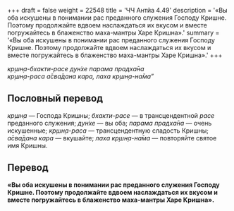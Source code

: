 +++
draft = false
weight = 22548
title = 'ЧЧ Антйа 4.49'
description = '«Вы оба искушены в понимании рас преданного служения Господу Кришне. Поэтому продолжайте вдвоем наслаждаться их вкусом и вместе погружайтесь в блаженство маха-мантры Харе Кришна».'
summary = '«Вы оба искушены в понимании рас преданного служения Господу Кришне. Поэтому продолжайте вдвоем наслаждаться их вкусом и вместе погружайтесь в блаженство маха-мантры Харе Кришна».'
+++

_кр̣шн̣а-бхакти-расе дун̇хе парама прадха̄на  
кр̣шн̣а-раса а̄сва̄дана кара, лаха кр̣шн̣а-на̄ма”_

## Пословный перевод

_кр̣шн̣а_ — Господа Кришны; _бхакти_\-_расе_ — в трансцендентной _расе_ преданного служения; _дун̇хе_ — вы оба; _парама_ _прадха̄на_ — очень искушенные; _кр̣шн̣а_\-_раса_ — трансцендентную сладость Кришны; _а̄сва̄дана_ _кара_ — вкушайте; _лаха_ _кр̣шн̣а_\-_на̄ма_ — повторяйте святое имя Кришны.

## Перевод

**«Вы оба искушены в понимании рас преданного служения Господу Кришне. Поэтому продолжайте вдвоем наслаждаться их вкусом и вместе погружайтесь в блаженство маха-мантры Харе Кришна».**
